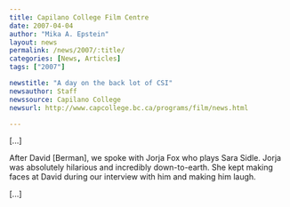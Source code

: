 ```yaml
---
title: Capilano College Film Centre
date: 2007-04-04
author: "Mika A. Epstein"
layout: news
permalink: /news/2007/:title/
categories: [News, Articles]
tags: ["2007"]

newstitle: "A day on the back lot of CSI"
newsauthor: Staff
newssource: Capilano College
newsurl: http://www.capcollege.bc.ca/programs/film/news.html

---
```


[...]

After David [Berman], we spoke with Jorja Fox who plays Sara Sidle. Jorja was absolutely hilarious and incredibly down-to-earth. She kept making faces at David during our interview with him and making him laugh.

[...]
